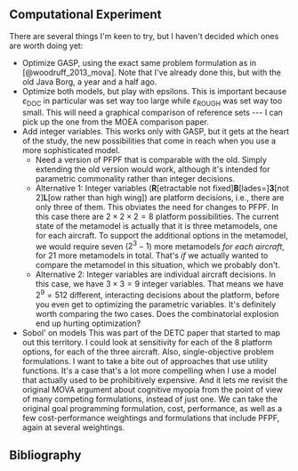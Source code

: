 ## Computational Experiment

There are several things I'm keen to try, but I haven't decided which ones are worth doing yet:

* Optimize GASP, using the exact same problem formulation as in [@woodruff_2013_mova].
    Note that I've already done this, but with the old Java Borg, a year and a half ago.
* Optimize both models, but play with epsilons.
    This is important because $\varepsilon_\textrm{DOC}$ in particular was set way too large while $\varepsilon_\textrm{ROUGH}$ was set way too small.
    This will need a graphical comparison of reference sets --- I can pick up the one from the MOEA comparison paper.
* Add integer variables.
    This works only with GASP, but it gets at the heart of the study, the new possibilities that come in reach when you use a more sophisticated model.
    - Need a version of PFPF that is comparable with the old.
        Simply extending the old version would work, although it's intended for parametric commonality rather than integer decisions.
    - Alternative 1: Integer variables (**R**\[etractable not fixed\]**B**\[lades=\]**3**\[not 2\]**L**\[ow rather than high wing\]) are platform decisions, i.e., there are only three of them.
        This obviates the need for changes to PFPF.
        In this case there are $2\times 2 \times 2 = 8$ platform possibilities.
        The current state of the metamodel is actually that it is three metamodels, one for each aircraft.
        To support the additional options in the metamodel, we would require seven ($2^3-1$) more metamodels *for each aircraft*, for 21 more metamodels in total.
        That's *if* we actually wanted to compare the metamodel in this situation, which we probably don't.
    - Alternative 2: Integer variables are individual aircraft decisions.
        In this case, we have $3\times 3=9$ integer variables.
        That means we have $2^9=512$ different, interacting decisions about the platform, before you even get to optimizing the parametric variables.
        It's definitely worth comparing the two cases.
        Does the combinatorial explosion end up hurting optimization?
* Sobol' on models
    This was part of the DETC paper that started to map out this territory.
    I could look at sensitivity for each of the 8 platform options, for each of the three aircraft.
    Also, single-objective problem formulations.
    I want to take a bite out of approaches that use utility functions.
    It's a case that's a lot more compelling when I use a model that actually used to be prohibitively expensive.
    And it lets me revisit the original MOVA argument about cognitive myopia from the point of view of many competing formulations, instead of just one.
    We can take the original goal programming formulation, cost, performance, as well as a few cost-performance weightings and formulations that include PFPF, again at several weightings.


## Bibliography
<!--
vim:ts=4:sw=4:expandtab:wrap lbr
-->
